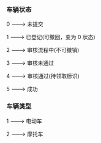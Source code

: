 ### 车辆状态

0 ---> 未提交

1 ---> 已登记(可撤回，变为 0 状态)

2 ---> 审核流程中(不可撤销)

3 ---> 审核未通过

4 ---> 审核通过(待领取标识)

5 ---> 成功

### 车辆类型

1 ---> 电动车

2 ---> 摩托车
